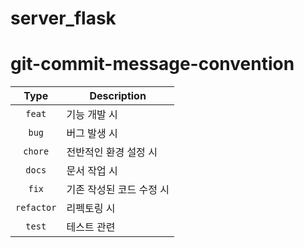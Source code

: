 # server_flask

# git-commit-message-convention

| Type          | Description |
|:-------------:|-------------|
| `feat`        | 기능 개발 시 |
| `bug`         | 버그 발생 시 |
| `chore`       | 전반적인 환경 설정 시 |
| `docs`        | 문서 작업 시 |
| `fix`         | 기존 작성된 코드 수정 시 |
| `refactor`    | 리펙토링 시 |
| `test`        | 테스트 관련 |

